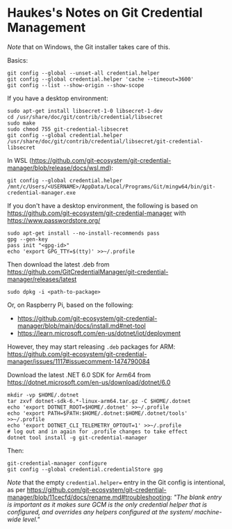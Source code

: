 Haukes's Notes on Git Credential Management
===========================================

*Note* that on Windows, the Git installer takes care of this.

Basics:

	git config --global --unset-all credential.helper
	git config --global credential.helper 'cache --timeout=3600'
	git config --list --show-origin --show-scope

If you have a desktop environment:

	sudo apt-get install libsecret-1-0 libsecret-1-dev
	cd /usr/share/doc/git/contrib/credential/libsecret
	sudo make
	sudo chmod 755 git-credential-libsecret
	git config --global credential.helper /usr/share/doc/git/contrib/credential/libsecret/git-credential-libsecret

In WSL (<https://github.com/git-ecosystem/git-credential-manager/blob/release/docs/wsl.md>):

	git config --global credential.helper /mnt/c/Users/<USERNAME>/AppData/Local/Programs/Git/mingw64/bin/git-credential-manager.exe

If you don't have a desktop environment, the following is based on
<https://github.com/git-ecosystem/git-credential-manager>
with <https://www.passwordstore.org/>

	sudo apt-get install --no-install-recommends pass
	gpg --gen-key
	pass init "<gpg-id>"
	echo 'export GPG_TTY=$(tty)' >>~/.profile

Then download the latest .deb from
<https://github.com/GitCredentialManager/git-credential-manager/releases/latest>

	sudo dpkg -i <path-to-package>

Or, on Raspberry Pi, based on the following:

- <https://github.com/git-ecosystem/git-credential-manager/blob/main/docs/install.md#net-tool>
- <https://learn.microsoft.com/en-us/dotnet/iot/deployment>

However, they may start releasing `.deb` packages for ARM:
<https://github.com/git-ecosystem/git-credential-manager/issues/1117#issuecomment-1474790084>

Download the latest .NET 6.0 SDK for Arm64 from
<https://dotnet.microsoft.com/en-us/download/dotnet/6.0>

	mkdir -vp $HOME/.dotnet
	tar zxvf dotnet-sdk-6.*-linux-arm64.tar.gz -C $HOME/.dotnet
	echo 'export DOTNET_ROOT=$HOME/.dotnet' >>~/.profile
	echo 'export PATH=$PATH:$HOME/.dotnet:$HOME/.dotnet/tools' >>~/.profile
	echo 'export DOTNET_CLI_TELEMETRY_OPTOUT=1' >>~/.profile
	# log out and in again for .profile changes to take effect
	dotnet tool install -g git-credential-manager

Then:

	git-credential-manager configure
	git config --global credential.credentialStore gpg

*Note* that the empty `credential.helper=` entry in the Git config is intentional, as per
<https://github.com/git-ecosystem/git-credential-manager/blob/11cecfd/docs/rename.md#troubleshooting>:
*"The blank entry is important as it makes sure GCM is the only credential helper that is configured, and overrides any helpers configured at the system/ machine-wide level."*


